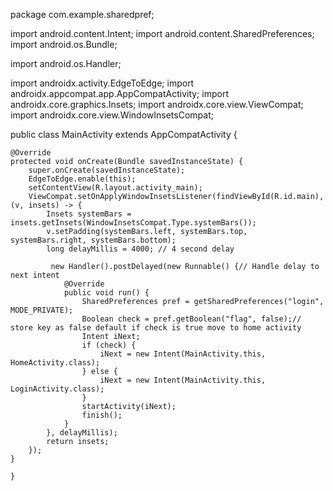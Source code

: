 package com.example.sharedpref;

import android.content.Intent;
import android.content.SharedPreferences;
import android.os.Bundle;

import android.os.Handler;

import androidx.activity.EdgeToEdge;
import androidx.appcompat.app.AppCompatActivity;
import androidx.core.graphics.Insets;
import androidx.core.view.ViewCompat;
import androidx.core.view.WindowInsetsCompat;


public class MainActivity extends AppCompatActivity {


    @Override
    protected void onCreate(Bundle savedInstanceState) {
        super.onCreate(savedInstanceState);
        EdgeToEdge.enable(this);
        setContentView(R.layout.activity_main);
        ViewCompat.setOnApplyWindowInsetsListener(findViewById(R.id.main), (v, insets) -> {
            Insets systemBars = insets.getInsets(WindowInsetsCompat.Type.systemBars());
            v.setPadding(systemBars.left, systemBars.top, systemBars.right, systemBars.bottom);
            long delayMillis = 4000; // 4 second delay

             new Handler().postDelayed(new Runnable() {// Handle delay to next intent
                @Override
                public void run() {
                    SharedPreferences pref = getSharedPreferences("login", MODE_PRIVATE);
                    Boolean check = pref.getBoolean("flag", false);// store key as false default if check is true move to home activity
                    Intent iNext;
                    if (check) {
                        iNext = new Intent(MainActivity.this, HomeActivity.class);
                    } else {
                        iNext = new Intent(MainActivity.this, LoginActivity.class);
                    }
                    startActivity(iNext);
                    finish();
                }
            }, delayMillis);
            return insets;
        });
    }

    }
